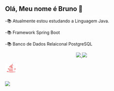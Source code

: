 ## Olá, Meu nome é Bruno 👋
-📚 Atualmente estou estudando a Linguagem Java.

-📚 Framework Spring Boot

-📚 Banco de Dados Relaiconal PostgreSQL




<div align="center">
  <a href="https://github.com/brunopaesdemedeiros">
  <img height="150em" src="https://github-readme-stats.vercel.app/api?username=brunopaesdemedeiros&show_icons=true&theme=dark&include_all_commits=true&count_private=true"/>
  <img height="150em" src="https://github-readme-stats.vercel.app/api/top-langs/?username=brunopaesdemedeiros&layout=compact&langs_count=7&theme=dark"/>
</div>
<div style="display: inline_block"><br>
  <img align="center" alt="Rafa-Js" height="30" width="40" src="https://raw.githubusercontent.com/devicons/devicon/master/icons/java/java-plain.svg">
 
</div>
  
  ##
 
<div> 
  <a href="www.linkedin.com/in/bruno-paes-de-medeiros-6888265b" target="_blank"><img src="https://img.shields.io/badge/-LinkedIn-%230077B5?style=for-the-badge&logo=linkedin&logoColor=white" target="_blank"></a> 
 

 
</div>
